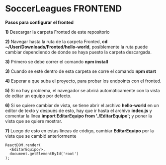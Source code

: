 # SoccerLeagues FRONTEND

**Pasos para configurar el fronted**


**1)** Descargar la carpeta Fronted de este repositorio

**2)** Navegar hasta la ruta de la carpeta Fronted, **cd ~/User/Downloads/Fronted/hello-world**, posiblemente la ruta puede cambiar dependiendo de donde se haya puesto la carpeta descargada.

**3)** Primero se debe correr el comando **npm install**

**3)** Cuando se esté dentro de esta carpeta se corre el comando **npm start**

**4)** Esperar a que suba el proyecto, para probar los endpoints con el fronted.

**5)** Si no hay problema, el navegador se abrirá automáticamente con la vista de editar un equipo por defecto.

**6)** Si se quiere cambiar de vista, se tiene abrir el archivo **hello-world** en un editor de texto y después de esto, hay que ir hasta el archivo **index.js** y comentar la línea **import EditarEquipo from './EditarEquipo';** y poner la vista que se quiere mostrar.

**7)** Luego de esto en estas lineas de código, cambiar **EditarEquipo** por la vista que se cambió anteriormente

```
ReactDOM.render(
  <EditarEquipo/>,
  document.getElementById('root')
);
```
